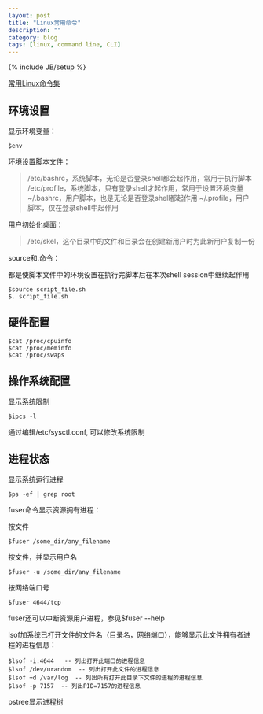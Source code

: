 ```yaml
---
layout: post
title: "Linux常用命令"
description: ""
category: blog
tags: [linux, command line, CLI]
---
```

{% include JB/setup %}

[常用Linux命令集](http://linux.chinaitlab.com/special/linuxcom/)

<!--more-->

## 环境设置

显示环境变量：

	$env

环境设置脚本文件：
>/etc/bashrc，系统脚本，无论是否登录shell都会起作用，常用于执行脚本
>/etc/profile，系统脚本，只有登录shell才起作用，常用于设置环境变量
>~/.bashrc，用户脚本，也是无论是否登录shell都起作用
>~/.profile，用户脚本，仅在登录shell中起作用

用户初始化桌面：
>/etc/skel，这个目录中的文件和目录会在创建新用户时为此新用户复制一份

source和\.命令：

都是使脚本文件中的环境设置在执行完脚本后在本次shell session中继续起作用

	$source script_file.sh
	$. script_file.sh

## 硬件配置

	$cat /proc/cpuinfo
	$cat /proc/meminfo
	$cat /proc/swaps

## 操作系统配置

显示系统限制

	$ipcs -l

通过编辑/etc/sysctl.conf, 可以修改系统限制

## 进程状态

显示系统运行进程

	$ps -ef | grep root

fuser命令显示资源拥有进程：

按文件

	$fuser /some_dir/any_filename

按文件，并显示用户名

	$fuser -u /some_dir/any_filename

按网络端口号

	$fuser 4644/tcp

fuser还可以中断资源用户进程，参见$fuser --help

lsof加系统已打开文件的文件名（目录名，网络端口），能够显示此文件拥有者进程的进程信息：

	$lsof -i:4644   -- 列出打开此端口的进程信息
	$lsof /dev/urandom  -- 列出打开此文件的进程信息
	$lsof +d /var/log  -- 列出所有打开此目录下文件的进程的进程信息
	$lsof -p 7157  -- 列出PID=7157的进程信息

pstree显示进程树



